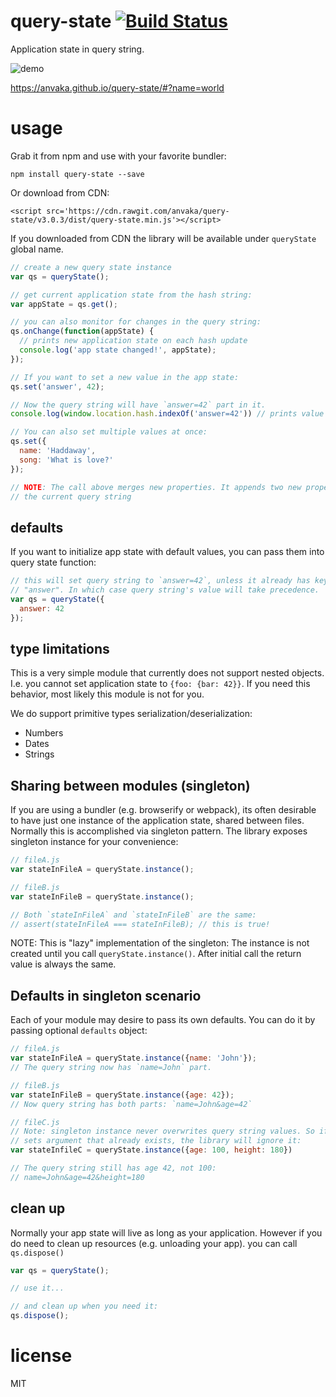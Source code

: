 # query-state [![Build Status](https://travis-ci.org/anvaka/query-state.svg?branch=master)](https://travis-ci.org/anvaka/query-state)

Application state in query string.

![demo](https://raw.githubusercontent.com/anvaka/query-state/master/docs/demo.gif)

https://anvaka.github.io/query-state/#?name=world

# usage

Grab it from npm and use with your favorite bundler:

```
npm install query-state --save
```

Or download from CDN:

```
<script src='https://cdn.rawgit.com/anvaka/query-state/v3.0.3/dist/query-state.min.js'></script>
```

If you downloaded from CDN the library will be available under `queryState` global name.

``` js
// create a new query state instance
var qs = queryState();

// get current application state from the hash string:
var appState = qs.get();

// you can also monitor for changes in the query string:
qs.onChange(function(appState) {
  // prints new application state on each hash update
  console.log('app state changed!', appState);
});

// If you want to set a new value in the app state:
qs.set('answer', 42);

// Now the query string will have `answer=42` part in it.
console.log(window.location.hash.indexOf('answer=42')) // prints value > 0.

// You can also set multiple values at once:
qs.set({
  name: 'Haddaway',
  song: 'What is love?'
});

// NOTE: The call above merges new properties. It appends two new properties to 
// the current query string
```

## defaults

If you want to initialize app state with default values, you can pass them into
query state function:

``` js
// this will set query string to `answer=42`, unless it already has key called
// "answer". In which case query string's value will take precedence.
var qs = queryState({
  answer: 42
});
```

## type limitations

This is a very simple module that currently does not support nested objects.
I.e. you cannot set application state to `{foo: {bar: 42}}`. If you need this
behavior, most likely this module is not for you.

We do support primitive types serialization/deserialization:

* Numbers
* Dates
* Strings

## Sharing between modules (singleton)

If you are using a bundler (e.g. browserify or webpack), its often desirable
to have just one instance of the application state, shared between files. Normally
this is accomplished via singleton pattern. The library exposes singleton
instance for your convenience:


``` js
// fileA.js
var stateInFileA = queryState.instance();

// fileB.js
var stateInFileB = queryState.instance();

// Both `stateInFileA` and `stateInFileB` are the same:
// assert(stateInFileA === stateInFileB); // this is true!
```

NOTE: This is "lazy" implementation of the singleton: The instance is not created
until you call `queryState.instance()`. After initial call the return value is
always the same.

## Defaults in singleton scenario

Each of your module may desire to pass its own defaults. You can do it by passing
optional `defaults` object:

``` js
// fileA.js
var stateInFileA = queryState.instance({name: 'John'});
// The query string now has `name=John` part.

// fileB.js
var stateInFileB = queryState.instance({age: 42});
// Now query string has both parts: `name=John&age=42`

// fileC.js
// Note: singleton instance never overwrites query string values. So if someone
// sets argument that already exists, the library will ignore it:
var stateInfileC = queryState.instance({age: 100, height: 180})

// The query string still has age 42, not 100:
// name=John&age=42&height=180
```

## clean up

Normally your app state will live as long as your application. However if you
do need to clean up resources (e.g. unloading your app). you can call `qs.dispose()`

``` js
var qs = queryState();

// use it...

// and clean up when you need it:
qs.dispose();
```

# license

MIT
